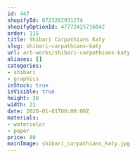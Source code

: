 ```yaml
---
id: 447
shopifyId: 8723262931274
shopifyOptionId: 47772425716042
order: 115
title: Shibari Carpathians Katy
slug: shibari-carpathians-katy
url: art-works/shibari-carpathians-katy
aliases: []
categories:
- shibari
- graphics
inStock: true
isVisible: true
height: 30
width: 21
date: 2020-01-01T00:00:00Z
materials:
- watercolor
- paper
price: 80
mainImage: shibari_carpathians_katy.jpg
---
```

